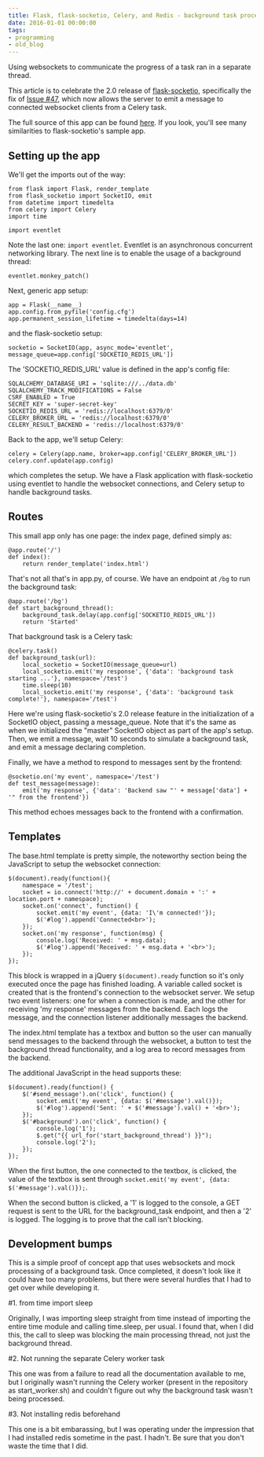 ```yaml
---
title: Flask, flask-socketio, Celery, and Redis - background task processing
date: 2016-01-01 00:00:00
tags:
- programming
- old_blog
---
```


Using websockets to communicate the progress of a task ran in a separate thread.

<!-- more -->

This article is to celebrate the 2.0 release of [flask-socketio](https://flask-socketio.readthedocs.io/en/latest/), specifically the fix of [Issue #47](https://github.com/miguelgrinberg/Flask-SocketIO/issues/47), which now allows the server to emit a message to connected websocket clients from a Celery task.

The full source of this app can be found [here](https://git.celeodor.com/Celeo/Flask-sockets-celery-redis). If you look, you'll see many similarities to flask-socketio's sample app.

## Setting up the app

We'll get the imports out of the way:

```language-python
from flask import Flask, render_template
from flask_socketio import SocketIO, emit
from datetime import timedelta
from celery import Celery
import time

import eventlet
```

Note the last one: `import eventlet`. Eventlet is an asynchronous concurrent networking library. The next line is to enable the usage of a background thread:

```language-python
eventlet.monkey_patch()
```

Next, generic app setup:

```language-python
app = Flask(__name__)
app.config.from_pyfile('config.cfg')
app.permanent_session_lifetime = timedelta(days=14)
```

and the flask-socketio setup:

```language-python
socketio = SocketIO(app, async_mode='eventlet', message_queue=app.config['SOCKETIO_REDIS_URL'])
```

The 'SOCKETIO_REDIS_URL' value is defined in the app's config file:

```language-pythno
SQLALCHEMY_DATABASE_URI = 'sqlite:///../data.db'
SQLALCHEMY_TRACK_MODIFICATIONS = False
CSRF_ENABLED = True
SECRET_KEY = 'super-secret-key'
SOCKETIO_REDIS_URL = 'redis://localhost:6379/0'
CELERY_BROKER_URL = 'redis://localhost:6379/0'
CELERY_RESULT_BACKEND = 'redis://localhost:6379/0'
```

Back to the app, we'll setup Celery:

```language-python
celery = Celery(app.name, broker=app.config['CELERY_BROKER_URL'])
celery.conf.update(app.config)
```

which completes the setup. We have a Flask application with flask-socketio using eventlet to handle the websocket connections, and Celery setup to handle background tasks.

## Routes

This small app only has one page: the index page, defined simply as:

```language-python
@app.route('/')
def index():
    return render_template('index.html')
```

That's not all that's in app.py, of course. We have an endpoint at `/bg` to run the background task:

```language-python
@app.route('/bg')
def start_background_thread():
    background_task.delay(app.config['SOCKETIO_REDIS_URL'])
    return 'Started'
```

That background task is a Celery task:

```language-python
@celery.task()
def background_task(url):
    local_socketio = SocketIO(message_queue=url)
    local_socketio.emit('my response', {'data': 'background task starting ...'}, namespace='/test')
    time.sleep(10)
    local_socketio.emit('my response', {'data': 'background task complete!'}, namespace='/test')
```

Here we're using flask-socketio's 2.0 release feature in the initialization of a SocketIO object, passing a message_queue. Note that it's the same as when we initialized the "master" SocketIO object as part of the app's setup. Then, we emit a message, wait 10 seconds to simulate a background task, and emit a message declaring completion.

Finally, we have a method to respond to messages sent by the frontend:

```language-python
@socketio.on('my event', namespace='/test')
def test_message(message):
    emit('my response', {'data': 'Backend saw "' + message['data'] + '" from the frontend'})
```

This method echoes messages back to the frontend with a confirmation.

## Templates

The base.html template is pretty simple, the noteworthy section being the JavaScript to setup the websocket connection:

```language-javascript
$(document).ready(function(){
    namespace = '/test';
    socket = io.connect('http://' + document.domain + ':' + location.port + namespace);
    socket.on('connect', function() {
        socket.emit('my event', {data: 'I\'m connected!'});
        $('#log').append('Connected<br>');
    });
    socket.on('my response', function(msg) {
        console.log('Received: ' + msg.data);
        $('#log').append('Received: ' + msg.data + '<br>');
    });
});
```

This block is wrapped in a jQuery `$(document).ready` function so it's only executed once the page has finished loading. A variable called socket is created that is the frontend's connection to the websocket server. We setup two event listeners: one for when a connection is made, and the other for receiving 'my response' messages from the backend. Each logs the message, and the connection listener additionally messages the backend.

The index.html template has a textbox and button so the user can manually send messages to the backend through the websocket, a button to test the background thread functionality, and a log area to record messages from the backend.

The additional JavaScript in the head supports these:

```language-javascript
$(document).ready(function() {
    $('#send_message').on('click', function() {
        socket.emit('my event', {data: $('#message').val()});
        $('#log').append('Sent: ' + $('#message').val() + '<br>');
    });
    $('#background').on('click', function() {
        console.log('1');
        $.get("{{ url_for('start_background_thread') }}");
        console.log('2');
    });
});
```

When the first button, the one connected to the textbox, is clicked, the value of the textbox is sent through `socket.emit('my event', {data: $('#message').val()});`.

When the second button is clicked, a '1' is logged to the console, a GET request is sent to the URL for the background_task endpoint, and then a '2' is logged. The logging is to prove that the call isn't blocking.

## Development bumps

This is a simple proof of concept app that uses websockets and mock processing of a background task. Once completed, it doesn't look like it could have too many problems, but there were several hurdles that I had to get over while developing it.

 #1. from time import sleep

Originally, I was importing sleep straight from time instead of importing the entire time module and calling time.sleep, per usual. I found that, when I did this, the call to sleep was blocking the main processing thread, not just the background thread.

 #2. Not running the separate Celery worker task

This one was from a failure to read all the documentation available to me, but I originally wasn't running the Celery worker (present in the repository as start_worker.sh) and couldn't figure out why the background task wasn't being processed.

 #3. Not installing redis beforehand

This one is a bit embarassing, but I was operating under the impression that I had installed redis sometime in the past. I hadn't. Be sure that you don't waste the time that I did.

